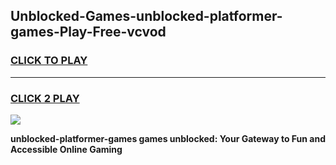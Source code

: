 
## Unblocked-Games-unblocked-platformer-games-Play-Free-vcvod
<h3>
<a href="https://premium76.site?title=unblocked-platformer-games&ref=18A1">CLICK TO PLAY</a></h3>
<hr>

<h3>
<a href="https://premium76.site?title=unblocked-platformer-games&ref=18A1">CLICK 2 PLAY</a>
  
</h3>

<a href="https://premium76.site?title=unblocked-platformer-games&ref=18A1"><img src="https://clearcache.store/games.png"></a>


**unblocked-platformer-games games unblocked: Your Gateway to Fun and Accessible Online Gaming**
